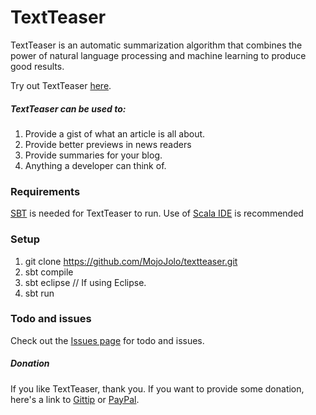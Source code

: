 TextTeaser
==========

TextTeaser is an automatic summarization algorithm that combines the power of natural language processing and machine learning to produce good results.

Try out TextTeaser [here](http://www.textteaser.com/).

##### TextTeaser can be used to:

1. Provide a gist of what an article is all about. 
2. Provide better previews in news readers 
3. Provide summaries for your blog. 
4. Anything a developer can think of.

### Requirements

[SBT](http://www.scala-sbt.org/) is needed for TextTeaser to run.
Use of [Scala IDE](http://scala-ide.org/) is recommended

### Setup

1. git clone https://github.com/MojoJolo/textteaser.git
2. sbt compile
3. sbt eclipse // If using Eclipse.
4. sbt run

### Todo and issues

Check out the [Issues page](https://github.com/MojoJolo/textteaser/issues) for todo and issues.

##### Donation

If you like TextTeaser, thank you. If you want to provide some donation, here's a link to [Gittip](https://www.gittip.com/MojoJolo/) or [PayPal](https://www.paypal.com/cgi-bin/webscr?cmd=_s-xclick&hosted_button_id=SXNUFQTQV5LY4).